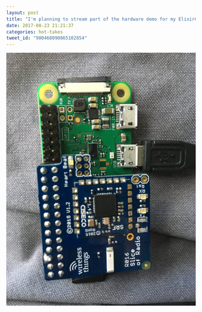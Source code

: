 ```yaml
---
layout: post
title: "I'm planning to stream part of the hardware demo for my ElixirConf presentation tonight at 8 EDT."
date: 2017-08-23 21:21:37
categories: hot-takes
tweet_id: "900468090865102854"
---
```



![](/assets/images/tweets/900468090865102854-DH8a7kQXsAENtvp.jpg)

<!-- Original tweet: https://twitter.com/i/status/900468090865102854 -->